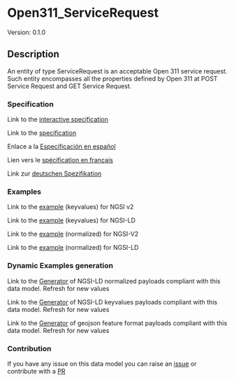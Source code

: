 # Open311_ServiceRequest
Version: 0.1.0

## Description 

An entity of type ServiceRequest is an acceptable Open 311 service request. Such entity encompasses all the properties defined by Open 311 at POST Service Request and GET Service Request.
### Specification

Link to the [interactive specification](https://swagger.lab.fiware.org/?url=https://raw.githubusercontent.com/smart-data-models/dataModel.IssueTracking/master/Open311_ServiceRequest/swagger.yaml)

Link to the [specification](https://github.com/smart-data-models/dataModel.IssueTracking/blob/master/Open311_ServiceRequest/doc/spec.md)

Enlace a la [Especificación en español](https://github.com/smart-data-models/dataModel.IssueTracking/blob/master/Open311_ServiceRequest/doc/spec_ES.md)

Lien vers le [spécification en français](https://github.com/smart-data-models/dataModel.IssueTracking/blob/master/Open311_ServiceRequest/doc/spec_FR.md)

Link zur [deutschen Spezifikation](https://github.com/smart-data-models/dataModel.IssueTracking/blob/master/Open311_ServiceRequest/doc/spec_DE.md)
### Examples

Link to the [example](https://github.com/smart-data-models/dataModel.IssueTracking/blob/master/Open311_ServiceRequest/examples/example.json) (keyvalues) for NGSI v2

Link to the [example](https://github.com/smart-data-models/dataModel.IssueTracking/blob/master/Open311_ServiceRequest/examples/example.jsonld) (keyvalues) for NGSI-LD

Link to the [example](https://github.com/smart-data-models/dataModel.IssueTracking/blob/master/Open311_ServiceRequest/examples/example-normalized.json) (normalized) for NGSI-V2

Link to the [example](https://github.com/smart-data-models/dataModel.IssueTracking/blob/master/Open311_ServiceRequest/examples/example-normalized.jsonld) (normalized) for NGSI-LD
### Dynamic Examples generation

Link to the [Generator](https://smartdatamodels.org/extra/ngsi-ld_generator.php?schemaUrl=https://raw.githubusercontent.com/smart-data-models/dataModel.IssueTracking/master/Open311_ServiceRequest/schema.json&email=info@smartdatamodels.org) of NGSI-LD normalized payloads compliant with this data model. Refresh for new values

Link to the [Generator](https://smartdatamodels.org/extra/ngsi-ld_generator_keyvalues.php?schemaUrl=https://raw.githubusercontent.com/smart-data-models/dataModel.IssueTracking/master/Open311_ServiceRequest/schema.json&email=info@smartdatamodels.org) of NGSI-LD keyvalues payloads compliant with this data model. Refresh for new values

Link to the [Generator](https://smartdatamodels.org/extra/geojson_features_generator_v1.0.php?schemaUrl=https://raw.githubusercontent.com/smart-data-models/dataModel.IssueTracking/master/Open311_ServiceRequest/schema.json&email=info@smartdatamodels.org) of geojson feature format payloads compliant with this data model. Refresh for new values
### Contribution

 If you have any issue on this data model you can raise an [issue](https://github.com/smart-data-models/dataModel.IssueTracking/issues)  or contribute with a [PR](https://github.com/smart-data-models/dataModel.IssueTracking/pulls)